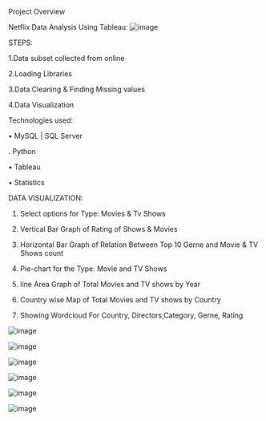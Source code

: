 
Project Overview

Netflix Data Analysis Using Tableau:
![image](https://user-images.githubusercontent.com/105827291/231644129-77540fc8-3529-467e-b6df-95546972380f.png)

 STEPS:
 
 1.Data subset collected from online
 
 2.Loading Libraries
 
 3.Data Cleaning & Finding Missing values
 
 4.Data Visualization
 
Technologies used:

•	MySQL | SQL Server

. Python

•	Tableau

•	Statistics


DATA VISUALIZATION:
1) Select options for Type: Movies & Tv Shows

2) Vertical Bar Graph of Rating of Shows & Movies

3) Horizontal Bar Graph of Relation Between Top 10 Gerne and Movie & TV Shows count

4) Pie-chart for the Type: Movie and TV Shows

5) line Area Graph of Total Movies and TV shows by Year

6) Country wise Map of Total Movies and TV shows by Country

7) Showing Wordcloud For Country, Directors,Category, Gerne, Rating


![image](https://user-images.githubusercontent.com/105827291/231643414-de18ea9f-6dba-4e90-9306-4e8fe05a5d5f.png)

![image](https://user-images.githubusercontent.com/105827291/231643507-6039c3b7-7456-4dd5-b45a-cb12622c45a7.png)

![image](https://user-images.githubusercontent.com/105827291/231643578-51039bc4-5200-4a7a-8df4-962a7d31fe01.png)

![image](https://user-images.githubusercontent.com/105827291/231643619-d2b36a92-f6b2-4414-b10b-9306296b27c0.png)

![image](https://user-images.githubusercontent.com/105827291/231643809-2188c4e7-105d-4547-b848-43cb6c1c522c.png)

![image](https://user-images.githubusercontent.com/105827291/231643897-09f9d0e3-b3b3-4a25-886b-ea94d42557e8.png)







